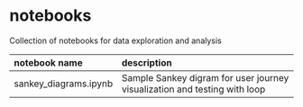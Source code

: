 # notebooks
Collection of notebooks for data exploration and analysis

| notebook name | description |
|:--|:--|
| sankey_diagrams.ipynb | Sample Sankey digram for user journey visualization and testing with loop |

